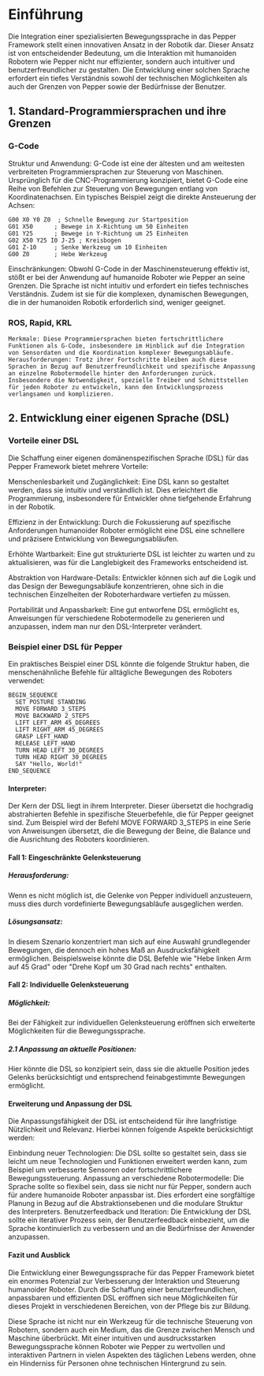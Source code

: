 # Einführung

Die Integration einer spezialisierten Bewegungssprache in das Pepper Framework stellt einen innovativen Ansatz in der Robotik dar. Dieser Ansatz ist von entscheidender Bedeutung, um die Interaktion mit humanoiden Robotern wie Pepper nicht nur effizienter, sondern auch intuitiver und benutzerfreundlicher zu gestalten. Die Entwicklung einer solchen Sprache erfordert ein tiefes Verständnis sowohl der technischen Möglichkeiten als auch der Grenzen von Pepper sowie der Bedürfnisse der Benutzer.
## 1. Standard-Programmiersprachen und ihre Grenzen 

### G-Code

Struktur und Anwendung: G-Code ist eine der ältesten und am weitesten verbreiteten Programmiersprachen zur Steuerung von Maschinen. Ursprünglich für die CNC-Programmierung konzipiert, bietet G-Code eine Reihe von Befehlen zur Steuerung von Bewegungen entlang von Koordinatenachsen. Ein typisches Beispiel zeigt die direkte Ansteuerung der Achsen:

    G00 X0 Y0 Z0  ; Schnelle Bewegung zur Startposition
    G01 X50      ; Bewege in X-Richtung um 50 Einheiten
    G01 Y25      ; Bewege in Y-Richtung um 25 Einheiten
    G02 X50 Y25 I0 J-25 ; Kreisbogen
    G01 Z-10     ; Senke Werkzeug um 10 Einheiten
    G00 Z0       ; Hebe Werkzeug

Einschränkungen: Obwohl G-Code in der Maschinensteuerung effektiv ist, stößt er bei der Anwendung auf humanoide Roboter wie Pepper an seine Grenzen. Die Sprache ist nicht intuitiv und erfordert ein tiefes technisches Verständnis. Zudem ist sie für die komplexen, dynamischen Bewegungen, die in der humanoiden Robotik erforderlich sind, weniger geeignet.

### ROS, Rapid, KRL

    Merkmale: Diese Programmiersprachen bieten fortschrittlichere Funktionen als G-Code, insbesondere im Hinblick auf die Integration von Sensordaten und die Koordination komplexer Bewegungsabläufe.
    Herausforderungen: Trotz ihrer Fortschritte bleiben auch diese Sprachen in Bezug auf Benutzerfreundlichkeit und spezifische Anpassung an einzelne Robotermodelle hinter den Anforderungen zurück. Insbesondere die Notwendigkeit, spezielle Treiber und Schnittstellen für jeden Roboter zu entwickeln, kann den Entwicklungsprozess verlangsamen und komplizieren.

## 2. Entwicklung einer eigenen Sprache (DSL)
### Vorteile einer DSL

Die Schaffung einer eigenen domänenspezifischen Sprache (DSL) für das Pepper Framework bietet mehrere Vorteile:

Menschenlesbarkeit und Zugänglichkeit: Eine DSL kann so gestaltet werden, dass sie intuitiv und verständlich ist. Dies erleichtert die Programmierung, insbesondere für Entwickler ohne tiefgehende Erfahrung in der Robotik.

Effizienz in der Entwicklung: Durch die Fokussierung auf spezifische Anforderungen humanoider Roboter ermöglicht eine DSL eine schnellere und präzisere Entwicklung von Bewegungsabläufen.

Erhöhte Wartbarkeit: Eine gut strukturierte DSL ist leichter zu warten und zu aktualisieren, was für die Langlebigkeit des Frameworks entscheidend ist.

Abstraktion von Hardware-Details: Entwickler können sich auf die Logik und das Design der Bewegungsabläufe konzentrieren, ohne sich in die technischen Einzelheiten der Roboterhardware vertiefen zu müssen.

Portabilität und Anpassbarkeit: Eine gut entworfene DSL ermöglicht es, Anweisungen für verschiedene Robotermodelle zu generieren und anzupassen, indem man nur den DSL-Interpreter verändert.

### Beispiel einer DSL für Pepper

Ein praktisches Beispiel einer DSL könnte die folgende Struktur haben, die menschenähnliche Befehle für alltägliche Bewegungen des Roboters verwendet:

    BEGIN_SEQUENCE
      SET POSTURE STANDING
      MOVE FORWARD 3_STEPS
      MOVE BACKWARD 2_STEPS
      LIFT LEFT_ARM 45_DEGREES
      LIFT RIGHT_ARM 45_DEGREES
      GRASP LEFT_HAND
      RELEASE LEFT_HAND
      TURN HEAD LEFT 30_DEGREES
      TURN HEAD RIGHT 30_DEGREES
      SAY "Hello, World!"
    END_SEQUENCE

#### Interpreter: 
Der Kern der DSL liegt in ihrem Interpreter. Dieser übersetzt die hochgradig abstrahierten Befehle in spezifische Steuerbefehle, die für Pepper geeignet sind. Zum Beispiel wird der Befehl MOVE FORWARD 3_STEPS in eine Serie von Anweisungen übersetzt, die die Bewegung der Beine, die Balance und die Ausrichtung des Roboters koordinieren.

#### Fall 1: Eingeschränkte Gelenksteuerung

##### Herausforderung: 
Wenn es nicht möglich ist, die Gelenke von Pepper individuell anzusteuern, muss dies durch vordefinierte Bewegungsabläufe ausgeglichen werden.

##### Lösungsansatz: 
In diesem Szenario konzentriert man sich auf eine Auswahl grundlegender Bewegungen, die dennoch ein hohes Maß an Ausdrucksfähigkeit ermöglichen. Beispielsweise könnte die DSL Befehle wie "Hebe linken Arm auf 45 Grad" oder "Drehe Kopf um 30 Grad nach rechts" enthalten.

#### Fall 2: Individuelle Gelenksteuerung


##### Möglichkeit:
Bei der Fähigkeit zur individuellen Gelenksteuerung eröffnen sich erweiterte Möglichkeiten für die Bewegungssprache.

##### 2.1 Anpassung an aktuelle Positionen: 
Hier könnte die DSL so konzipiert sein, dass sie die aktuelle Position jedes Gelenks berücksichtigt und entsprechend feinabgestimmte Bewegungen ermöglicht.

#### Erweiterung und Anpassung der DSL

Die Anpassungsfähigkeit der DSL ist entscheidend für ihre langfristige Nützlichkeit und Relevanz. Hierbei können folgende Aspekte berücksichtigt werden:

Einbindung neuer Technologien: Die DSL sollte so gestaltet sein, dass sie leicht um neue Technologien und Funktionen erweitert werden kann, zum Beispiel um verbesserte Sensoren oder fortschrittlichere Bewegungssteuerung.
Anpassung an verschiedene Robotermodelle: Die Sprache sollte so flexibel sein, dass sie nicht nur für Pepper, sondern auch für andere humanoide Roboter anpassbar ist. Dies erfordert eine sorgfältige Planung in Bezug auf die Abstraktionsebenen und die modulare Struktur des Interpreters.
Benutzerfeedback und Iteration: Die Entwicklung der DSL sollte ein iterativer Prozess sein, der Benutzerfeedback einbezieht, um die Sprache kontinuierlich zu verbessern und an die Bedürfnisse der Anwender anzupassen.

#### Fazit und Ausblick

Die Entwicklung einer Bewegungssprache für das Pepper Framework bietet ein enormes Potenzial zur Verbesserung der Interaktion und Steuerung humanoider Roboter. Durch die Schaffung einer benutzerfreundlichen, anpassbaren und effizienten DSL eröffnen sich neue Möglichkeiten für dieses Projekt in verschiedenen Bereichen, von der Pflege bis zur Bildung.

Diese Sprache ist nicht nur ein Werkzeug für die technische Steuerung von Robotern, sondern auch ein Medium, das die Grenze zwischen Mensch und Maschine überbrückt. Mit einer intuitiven und ausdrucksstarken Bewegungssprache können Roboter wie Pepper zu wertvollen und interaktiven Partnern in vielen Aspekten des täglichen Lebens werden, ohne ein Hinderniss für Personen ohne technischen Hintergrund zu sein.
